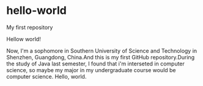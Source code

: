 # hello-world
My first repository

Hellow world!

Now, I'm a sophomore in Southern University of Science and Technology in Shenzhen, Guangdong, China.And this is my first GitHub repository.During the study of Java last semester, I found that i'm interseted in computer science, so maybe my major in my undergraduate course would be computer science.
Hello, world.
